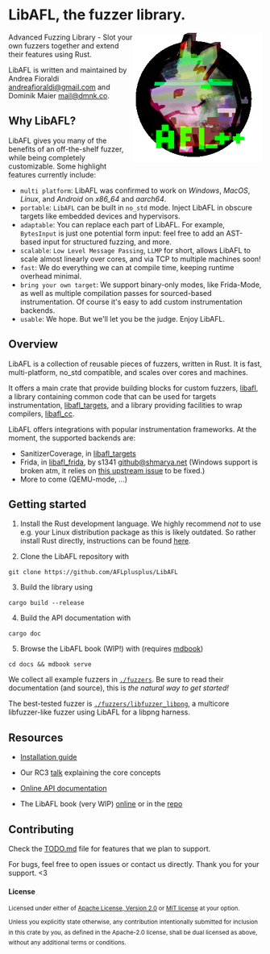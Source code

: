 # LibAFL, the fuzzer library.

 <img align="right" src="https://github.com/AFLplusplus/Website/raw/master/static/logo_256x256.png" alt="AFL++ Logo">

Advanced Fuzzing Library - Slot your own fuzzers together and extend their features using Rust.

LibAFL is written and maintained by Andrea Fioraldi <andreafioraldi@gmail.com> and Dominik Maier <mail@dmnk.co>.

## Why LibAFL?

LibAFL gives you many of the benefits of an off-the-shelf fuzzer, while being completely customizable.
Some highlight features currently include:
- `multi platform`: LibAFL was confirmed to work on *Windows*, *MacOS*, *Linux*, and *Android* on *x86_64* and *aarch64*.
- `portable`: `LibAFL` can be built in `no_std` mode. Inject LibAFL in obscure targets like embedded devices and hypervisors.
- `adaptable`: You can replace each part of LibAFL. For example, `BytesInput` is just one potential form input:
feel free to add an AST-based input for structured fuzzing, and more.
- `scalable`: `Low Level Message Passing`, `LLMP` for short, allows LibAFL to scale almost linearly over cores, and via TCP to multiple machines soon!
- `fast`: We do everything we can at compile time, keeping runtime overhead minimal.
- `bring your own target`: We support binary-only modes, like Frida-Mode, as well as multiple compilation passes for sourced-based instrumentation. Of course it's easy to add custom instrumentation backends.
- `usable`: We hope. But we'll let you be the judge. Enjoy LibAFL.

## Overview

LibAFL is a collection of reusable pieces of fuzzers, written in Rust.
It is fast, multi-platform, no_std compatible, and scales over cores and machines.

It offers a main crate that provide building blocks for custom fuzzers, [libafl](./libafl), a library containing common code that can be used for targets instrumentation, [libafl_targets](./libafl_targets), and a library providing facilities to wrap compilers, [libafl_cc](./libafl_cc).

LibAFL offers integrations with popular instrumentation frameworks. At the moment, the supported backends are:

+ SanitizerCoverage, in [libafl_targets](./libafl_targets)
+ Frida, in [libafl_frida](./libafl_frida), by s1341 <github@shmarya.net> (Windows support is broken atm, it relies on [this upstream issue](https://github.com/meme/frida-rust/issues/9) to be fixed.)
+ More to come (QEMU-mode, ...)

## Getting started

1. Install the Rust development language. We highly recommend *not* to use e.g.
your Linux distribution package as this is likely outdated. So rather install
Rust directly, instructions can be found [here](https://www.rust-lang.org/tools/install).

2. Clone the LibAFL repository with

```
git clone https://github.com/AFLplusplus/LibAFL
```

3. Build the library using

```
cargo build --release
```

4. Build the API documentation with

```
cargo doc
```

5. Browse the LibAFL book (WIP!) with (requires [mdbook](https://github.com/rust-lang/mdBook))

```
cd docs && mdbook serve
```


We collect all example fuzzers in [`./fuzzers`](./fuzzers/).
Be sure to read their documentation (and source), this is *the natural way to get started!*

The best-tested fuzzer is [`./fuzzers/libfuzzer_libpng`](./fuzzers/libfuzzer_libpng), a multicore libfuzzer-like fuzzer using LibAFL for a libpng harness.

## Resources

+ [Installation guide](./docs/src/getting_started/setup.md)

+ Our RC3 [talk](http://www.youtube.com/watch?v=3RWkT1Q5IV0 "Fuzzers Like LEGO") explaining the core concepts

+ [Online API documentation](https://docs.rs/libafl/)

+ The LibAFL book (very WIP) [online](https://aflplus.plus/libafl-book) or in the [repo](./docs/src/)

## Contributing

Check the [TODO.md](./TODO.md) file for features that we plan to support.

For bugs, feel free to open issues or contact us directly. Thank you for your support. <3

#### License

<sup>
Licensed under either of <a href="LICENSE-APACHE">Apache License, Version
2.0</a> or <a href="LICENSE-MIT">MIT license</a> at your option.
</sup>

<br>

<sub>
Unless you explicitly state otherwise, any contribution intentionally submitted
for inclusion in this crate by you, as defined in the Apache-2.0 license, shall
be dual licensed as above, without any additional terms or conditions.
</sub>

